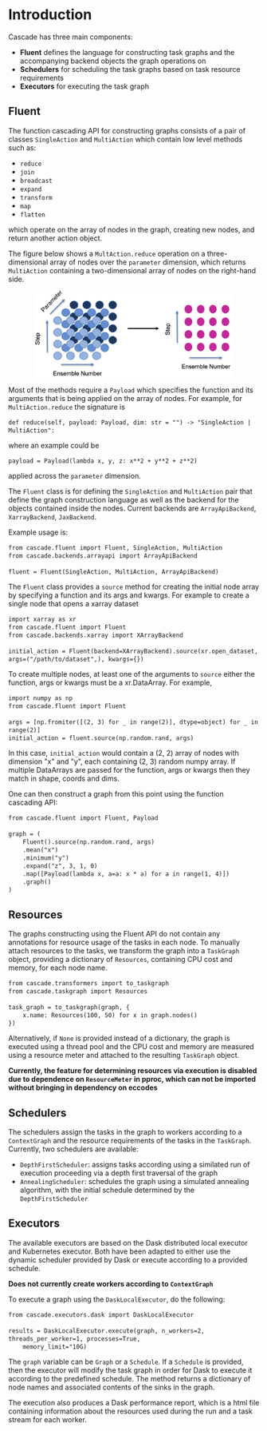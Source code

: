 Introduction
============

Cascade has three main components:
- **Fluent** defines the language for constructing task graphs and the accompanying backend objects the graph operations on
- **Schedulers** for scheduling the task graphs based on task resource requirements
- **Executors** for executing the task graph 

Fluent
------

The function cascading API for constructing graphs consists of a pair of classes ``SingleAction`` and ``MultiAction``
which contain low level methods such as:
- ``reduce``
- ``join`` 
- ``broadcast``
- ``expand``
- ``transform``
- ``map``
- ``flatten``

which operate on the array of nodes in the graph, creating new nodes, and return another action object. 

The figure below shows a ``MultAction.reduce`` operation on a three-dimensional array of nodes over the `parameter`
dimension, which returns ``MultiAction`` containing a two-dimensional array of nodes on the right-hand side.
<center>
<img src="reduce.png" width="400"/>
</center>

Most of the methods require a ``Payload`` which specifies the function and its arguments that is being applied on the array of nodes. For example, for ``MultiAction.reduce`` the signature is 
```
def reduce(self, payload: Payload, dim: str = "") -> "SingleAction | MultiAction":
```
where an example could be 
```
payload = Payload(lambda x, y, z: x**2 + y**2 + z**2)
```
applied across the `parameter` dimension.

The `Fluent` class is for defining the `SingleAction` and `MultiAction` pair that define the graph construction language as well as the backend for the objects contained inside the nodes. Current backends are ``ArrayApiBackend``, ``XarrayBackend``, ``JaxBackend``. 

Example usage is:
```
from cascade.fluent import Fluent, SingleAction, MultiAction
from cascade.backends.arrayapi import ArrayApiBackend

fluent = Fluent(SingleAction, MultiAction, ArrayApiBackend)
```

The ``Fluent`` class provides a ``source`` method for creating the initial node array by specifying a function and its args and kwargs. For example to create a single node that opens a xarray dataset
```
import xarray as xr 
from cascade.fluent import Fluent
from cascade.backends.xarray import XArrayBackend

initial_action = Fluent(backend=XArrayBackend).source(xr.open_dataset, args=("/path/to/dataset",), kwargs={})
```
To create multiple nodes, at least one of the arguments to `source` either the function, args or kwargs must be a xr.DataArray. For example, 
```
import numpy as np 
from cascade.fluent import Fluent

args = [np.fromiter([(2, 3) for _ in range(2)], dtype=object) for _ in range(2)]
initial_action = fluent.source(np.random.rand, args)
```
In this case, `initial_action` would contain a (2, 2) array of nodes with dimension "x" and "y", each containing (2, 3) random numpy array. If multiple DataArrays are passed for the function, args or kwargs then they match in shape, coords and dims.

One can then construct a graph from this point using the function cascading API:
```
from cascade.fluent import Fluent, Payload

graph = (
    Fluent().source(np.random.rand, args)
    .mean("x")
    .minimum("y")
    .expand("z", 3, 1, 0)
    .map([Payload(lambda x, a=a: x * a) for a in range(1, 4)])
    .graph()
)
```

Resources 
---------

The graphs constructing using the Fluent API do not contain any annotations for resource usage of the tasks in each node. To manually attach resources to the tasks, we transform the graph into a ``TaskGraph`` object, providing a dictionary of `Resources`, containing CPU cost and memory, for each node name. 
```
from cascade.transformers import to_taskgraph
from cascade.taskgraph import Resources

task_graph = to_taskgraph(graph, {
    x.name: Resources(100, 50) for x in graph.nodes()
})
```
Alternatively, if ``None`` is provided instead of a dictionary, the graph is executed using
a thread pool and the CPU cost and memory are measured using a resource meter and attached to the resulting ``TaskGraph`` object. 

**Currently, the feature for determining resources via execution is disabled due to dependence on ``ResourceMeter`` in pproc, which can not be imported without bringing in dependency on eccodes**

Schedulers
----------

The schedulers assign the tasks in the graph to workers according to a ``ContextGraph`` and the resource requirements of the tasks in the ``TaskGraph``. Currently, two schedulers are available:
- ``DepthFirstScheduler``: assigns tasks according using a similated run of execution proceeding via a depth
first traversal of the graph
- ``AnnealingScheduler``: schedules the graph using a simulated annealing algorithm, with the initial 
schedule determined by the ``DepthFirstScheduler``


Executors
---------

The available executors are based on the Dask distributed local executor and Kubernetes executor. Both have been adapted to either use the dynamic scheduler provided by Dask or execute according to a provided schedule. 

**Does not currently create workers according to ``ContextGraph``** 

To execute a graph using the ``DaskLocalExecutor``, do the following:
```
from cascade.executors.dask import DaskLocalExecutor

results = DaskLocalExecutor.execute(graph, n_workers=2, threads_per_worker=1, processes=True,
    memory_limit="10G)
```
The ``graph`` variable can be ``Graph`` or a ``Schedule``. If a ``Schedule`` is provided, then the 
executor will modify the task graph in order for Dask to execute it according to the predefined 
schedule. The method returns a dictionary of node names and associated contents of the sinks in the 
graph.

The execution also produces a Dask performance report, which is a html file containing information about the resources used during the run and a task stream for each worker. 

